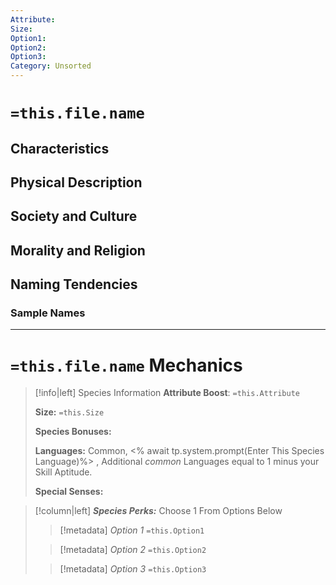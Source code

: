 ```yaml
---
Attribute:
Size:
Option1:
Option2:
Option3:
Category: Unsorted
---
```

#  `=this.file.name`

## Characteristics

## Physical Description

## Society and Culture

## Morality and Religion

## Naming Tendencies 
### Sample Names
- - -
# `=this.file.name` Mechanics

>[!info|left] Species Information 
>**Attribute Boost**: `=this.Attribute`
>
>**Size:** `=this.Size`
>
>**Species Bonuses:**
>
>**Languages:** Common, <% await tp.system.prompt(Enter This Species Language)%> , Additional *common* Languages equal to 1 minus your Skill Aptitude.
>
>**Special Senses:**

>[!column|left] ***Species Perks:*** Choose 1 From Options Below
>> [!metadata] *Option 1* `=this.Option1`
>>
>
>> [!metadata] *Option 2* `=this.Option2`
>>
>
>> [!metadata] *Option 3* `=this.Option3`
>> 
>